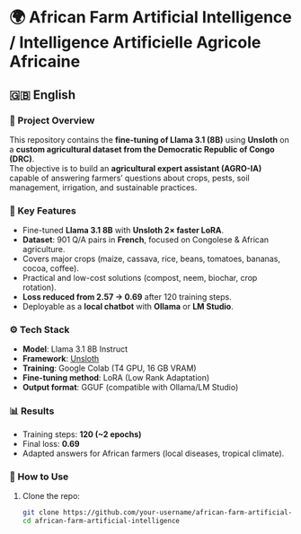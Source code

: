 # 🌍 African Farm Artificial Intelligence / Intelligence Artificielle Agricole Africaine  

## 🇬🇧 English  

### 📌 Project Overview  
This repository contains the **fine-tuning of Llama 3.1 (8B)** using **Unsloth** on a **custom agricultural dataset from the Democratic Republic of Congo (DRC)**.  
The objective is to build an **agricultural expert assistant (AGRO-IA)** capable of answering farmers’ questions about crops, pests, soil management, irrigation, and sustainable practices.  

### 🔬 Key Features  
- Fine-tuned **Llama 3.1 8B** with **Unsloth 2× faster LoRA**.  
- **Dataset**: 901 Q/A pairs in **French**, focused on Congolese & African agriculture.  
- Covers major crops (maize, cassava, rice, beans, tomatoes, bananas, cocoa, coffee).  
- Practical and low-cost solutions (compost, neem, biochar, crop rotation).  
- **Loss reduced from 2.57 → 0.69** after 120 training steps.  
- Deployable as a **local chatbot** with **Ollama** or **LM Studio**.  

### ⚙️ Tech Stack  
- **Model**: Llama 3.1 8B Instruct  
- **Framework**: [Unsloth](https://unsloth.ai)  
- **Training**: Google Colab (T4 GPU, 16 GB VRAM)  
- **Fine-tuning method**: LoRA (Low Rank Adaptation)  
- **Output format**: GGUF (compatible with Ollama/LM Studio)  

### 📊 Results  
- Training steps: **120 (~2 epochs)**  
- Final loss: **0.69**  
- Adapted answers for African farmers (local diseases, tropical climate).  

### 🚀 How to Use  
1. Clone the repo:  
   ```bash
   git clone https://github.com/your-username/african-farm-artificial-intelligence.git
   cd african-farm-artificial-intelligence
